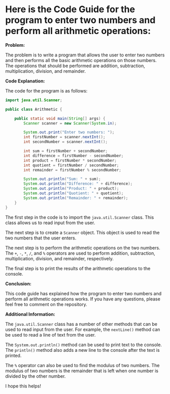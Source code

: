 # Here is the Code Guide for the program to enter two numbers and perform all arithmetic operations:

**Problem:**

The problem is to write a program that allows the user to enter two numbers and then performs all the basic arithmetic operations on those numbers. The operations that should be performed are addition, subtraction, multiplication, division, and remainder.

**Code Explanation:**

The code for the program is as follows:

```java
import java.util.Scanner;

public class Arithmetic {

    public static void main(String[] args) {
        Scanner scanner = new Scanner(System.in);

        System.out.print("Enter two numbers: ");
        int firstNumber = scanner.nextInt();
        int secondNumber = scanner.nextInt();

        int sum = firstNumber + secondNumber;
        int difference = firstNumber - secondNumber;
        int product = firstNumber * secondNumber;
        int quotient = firstNumber / secondNumber;
        int remainder = firstNumber % secondNumber;

        System.out.println("Sum: " + sum);
        System.out.println("Difference: " + difference);
        System.out.println("Product: " + product);
        System.out.println("Quotient: " + quotient);
        System.out.println("Remainder: " + remainder);
    }
}
```

The first step in the code is to import the `java.util.Scanner` class. This class allows us to read input from the user.

The next step is to create a `Scanner` object. This object is used to read the two numbers that the user enters.

The next step is to perform the arithmetic operations on the two numbers. The `+`, `-`, `*`, `/`, and `%` operators are used to perform addition, subtraction, multiplication, division, and remainder, respectively.

The final step is to print the results of the arithmetic operations to the console.

**Conclusion:**

This code guide has explained how the program to enter two numbers and perform all arithmetic operations works. If you have any questions, please feel free to comment on the repository.

**Additional Information:**

The `java.util.Scanner` class has a number of other methods that can be used to read input from the user. For example, the `nextLine()` method can be used to read a line of text from the user.

The `System.out.println()` method can be used to print text to the console. The `println()` method also adds a new line to the console after the text is printed.

The `%` operator can also be used to find the modulus of two numbers. The modulus of two numbers is the remainder that is left when one number is divided by the other number.

I hope this helps!